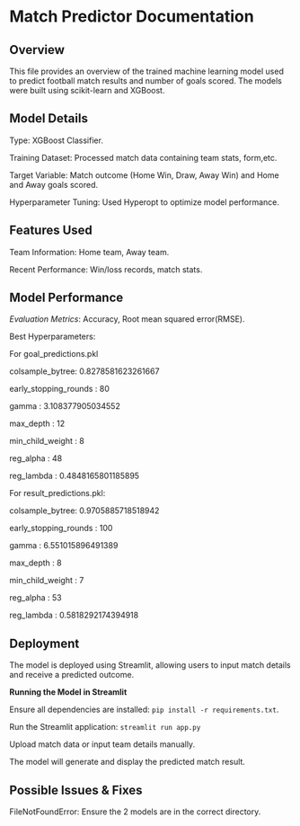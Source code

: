 
# Match Predictor Documentation
## Overview

This file provides an overview of the trained machine learning model used to predict football match results and number of goals scored.
The models were built using scikit-learn and XGBoost.

## Model Details

Type: XGBoost Classifier.

Training Dataset: Processed match data containing team stats, form,etc.

Target Variable: Match outcome (Home Win, Draw, Away Win) and Home and Away goals scored.

Hyperparameter Tuning: Used Hyperopt to optimize model performance.

## Features Used

Team Information: Home team, Away team.

Recent Performance: Win/loss records, match stats.

## Model Performance

*Evaluation Metrics*: Accuracy, Root mean squared error(RMSE).

Best Hyperparameters:

For goal_predictions.pkl

colsample_bytree: 0.8278581623261667

early_stopping_rounds : 80

gamma : 3.108377905034552

max_depth : 12

min_child_weight : 8

reg_alpha : 48

reg_lambda : 0.4848165801185895

For result_predictions.pkl:

colsample_bytree: 0.9705885718518942

early_stopping_rounds : 100

gamma : 6.551015896491389

max_depth : 8

min_child_weight : 7

reg_alpha : 53

reg_lambda : 0.5818292174394918

## Deployment
The model is deployed using Streamlit, allowing users to input match details and receive a predicted outcome.

**Running the Model in Streamlit**

Ensure all dependencies are installed:
```pip install -r requirements.txt```.

Run the Streamlit application:
```streamlit run app.py```

Upload match data or input team details manually.

The model will generate and display the predicted match result.

## Possible Issues & Fixes

FileNotFoundError: Ensure the 2 models are in the correct directory.
